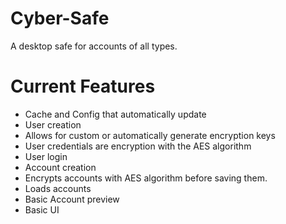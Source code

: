 # Cyber-Safe
A desktop safe for accounts of all types. 

# Current Features
- Cache and Config that automatically update
- User creation
 - Allows for custom or automatically generate encryption keys
 - User credentials are encryption with the AES algorithm
- User login
- Account creation
 - Encrypts accounts with AES algorithm before saving them.
- Loads accounts
- Basic Account preview
- Basic UI
